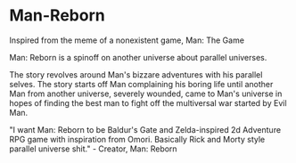 # Man-Reborn
Inspired from the meme of a nonexistent game, Man: The Game

Man: Reborn is a spinoff on another universe about parallel universes.

The story revolves around Man's bizzare adventures with his parallel selves. The story starts off Man complaining his boring life until another Man from another universe, severely wounded, came to Man's universe in hopes of finding the best man to fight off the multiversal war started by Evil Man. 

"I want Man: Reborn to be Baldur's Gate and Zelda-inspired 2d Adventure RPG game with inspiration from Omori. Basically Rick and Morty style parallel universe shit." - Creator, Man: Reborn
